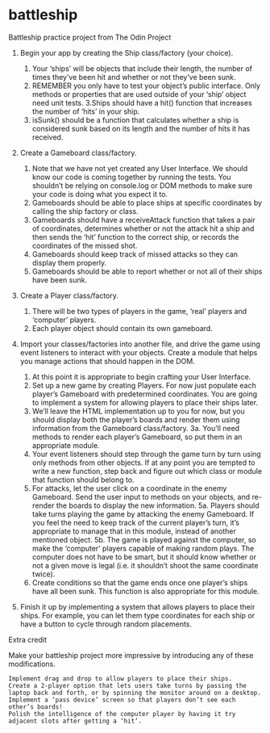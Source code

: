 # battleship
Battleship practice project from The Odin Project 

1. Begin your app by creating the Ship class/factory (your choice).
   1. Your ‘ships’ will be objects that include their length, the number of times they’ve been hit and whether or not they’ve been sunk.
   2. REMEMBER you only have to test your object’s public interface. Only methods or properties that are used outside of your ‘ship’ object need unit tests.
   3.Ships should have a hit() function that increases the number of ‘hits’ in your ship.
   4. isSunk() should be a function that calculates whether a ship is considered sunk based on its length and the number of hits it has received.

2. Create a Gameboard class/factory.
   1. Note that we have not yet created any User Interface. We should know our code is coming together by running the tests. You shouldn’t be relying on console.log or DOM methods to make sure your code is doing what you expect it to.
   2. Gameboards should be able to place ships at specific coordinates by calling the ship factory or class.
   3. Gameboards should have a receiveAttack function that takes a pair of coordinates, determines whether or not the attack hit a ship and then sends the ‘hit’ function to the correct ship, or records the coordinates of the missed shot.
   4. Gameboards should keep track of missed attacks so they can display them properly.
   5. Gameboards should be able to report whether or not all of their ships have been sunk.

3. Create a Player class/factory.
   1. There will be two types of players in the game, ‘real’ players and ‘computer’ players.
   2. Each player object should contain its own gameboard.

4. Import your classes/factories into another file, and drive the game using event listeners to interact with your objects. Create a module that helps you manage actions that should happen in the DOM.
   1. At this point it is appropriate to begin crafting your User Interface.
   2. Set up a new game by creating Players. For now just populate each player’s Gameboard with predetermined coordinates. You are going to implement a system for allowing players to place their ships later.
   3. We’ll leave the HTML implementation up to you for now, but you should display both the player’s boards and render them using information from the Gameboard class/factory.
      3a. You’ll need methods to render each player’s Gameboard, so put them in an appropriate module.
   4. Your event listeners should step through the game turn by turn using only methods from other objects. If at any point you are tempted to write a new function, step back and figure out which class or module that function should belong to.
   5. For attacks, let the user click on a coordinate in the enemy Gameboard. Send the user input to methods on your objects, and re-render the boards to display the new information.
      5a. Players should take turns playing the game by attacking the enemy Gameboard. If you feel the need to keep track of the current player’s turn, it’s appropriate to manage that in this module, instead of another mentioned object.
      5b. The game is played against the computer, so make the ‘computer’ players capable of making random plays. The computer does not have to be smart, but it should know whether or not a given move is legal (i.e. it shouldn’t shoot the same coordinate twice).
   6. Create conditions so that the game ends once one player’s ships have all been sunk. This function is also appropriate for this module.

5. Finish it up by implementing a system that allows players to place their ships. For example, you can let them type coordinates for each ship or have a button to cycle through random placements.

Extra credit

Make your battleship project more impressive by introducing any of these modifications.

    Implement drag and drop to allow players to place their ships.
    Create a 2-player option that lets users take turns by passing the laptop back and forth, or by spinning the monitor around on a desktop. Implement a ‘pass device’ screen so that players don’t see each other’s boards!
    Polish the intelligence of the computer player by having it try adjacent slots after getting a ‘hit’.

